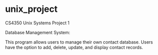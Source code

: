 # unix_project
CS4350 Unix Systems Project 1

Database Management System:

This program allows users to manage their own contact database. Users have the option to add, delete, update, and display contact records.
